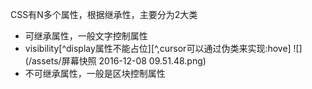 CSS有N多个属性，根据继承性，主要分为2大类
- 可继承属性，一般文字控制属性
 - visibility[^display属性不能占位][^,cursor可以通过伪类来实现:hove]
![](/assets/屏幕快照 2016-12-08 09.51.48.png)
- 不可继承属性，一般是区块控制属性

